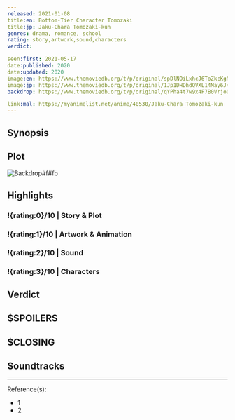```yaml
---
released: 2021-01-08
title:en: Bottom-Tier Character Tomozaki
title:jp: Jaku-Chara Tomozaki-kun
genres: drama, romance, school
rating: story,artwork,sound,characters
verdict:

seen:first: 2021-05-17
date:published: 2020
date:updated: 2020
image:en: https://www.themoviedb.org/t/p/original/spDlNOiLxhcJ6ToZkcKgNUDwi3V.jpg
image:jp: https://www.themoviedb.org/t/p/original/1Jp1DHDhdQVXL14May6J4gVMInA.jpg
backdrop: https://www.themoviedb.org/t/p/original/qYPha4t7w9x4F7B0VrjoOeX1Jkz.jpg

link:mal: https://myanimelist.net/anime/40530/Jaku-Chara_Tomozaki-kun
---
```



## Synopsis

## Plot

![Backdrop#f#fb](https://www.themoviedb.org/t/p/original/xWhkbeNtpdvtmLkknzjbLoBghrA.jpg "Source: TMDB")

## Highlights

### !{rating:0}/10 | Story & Plot

### !{rating:1}/10 | Artwork & Animation

### !{rating:2}/10 | Sound

### !{rating:3}/10 | Characters

## Verdict

## $SPOILERS

## $CLOSING

## Soundtracks

***
Reference(s):

- 1
- 2
